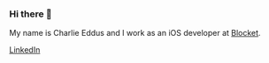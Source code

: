 ### Hi there 👋
My name is Charlie Eddus and I work as an iOS developer at [Blocket](https://apps.apple.com/se/app/id323710525).

[LinkedIn](https://www.linkedin.com/in/charlieeddus)
